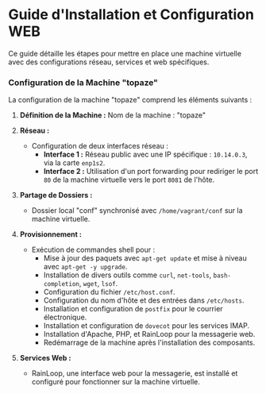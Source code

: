 # Guide d'Installation et Configuration WEB

Ce guide détaille les étapes pour mettre en place une machine virtuelle avec des configurations réseau, services et web spécifiques.

### Configuration de la Machine "topaze"

La configuration de la machine "topaze" comprend les éléments suivants :

1. **Définition de la Machine :** Nom de la machine : "topaze"
2. **Réseau :**
   - Configuration de deux interfaces réseau :
     - **Interface 1 :** Réseau public avec une IP spécifique : `10.14.0.3`, via la carte `enp1s2`.
     - **Interface 2 :** Utilisation d'un port forwarding pour rediriger le port `80` de la machine virtuelle vers le port `8081` de l'hôte.
3. **Partage de Dossiers :**
   - Dossier local "conf" synchronisé avec `/home/vagrant/conf` sur la machine virtuelle.
4. **Provisionnement :**
   - Exécution de commandes shell pour :
     - Mise à jour des paquets avec `apt-get update` et mise à niveau avec `apt-get -y upgrade`.
     - Installation de divers outils comme `curl`, `net-tools`, `bash-completion`, `wget`, `lsof`.
     - Configuration du fichier `/etc/host.conf`.
     - Configuration du nom d'hôte et des entrées dans `/etc/hosts`.
     - Installation et configuration de `postfix` pour le courrier électronique.
     - Installation et configuration de `dovecot` pour les services IMAP.
     - Installation d'Apache, PHP, et RainLoop pour la messagerie web.
     - Redémarrage de la machine après l'installation des composants.

5. **Services Web :**
   - RainLoop, une interface web pour la messagerie, est installé et configuré pour fonctionner sur la machine virtuelle.
